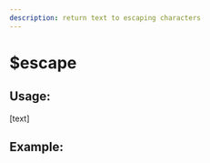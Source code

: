 ```yaml
---
description: return text to escaping characters
---
```


# $escape

## Usage:

\[text]

## Example:

```
```
